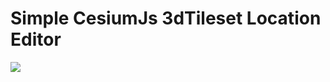 # Simple CesiumJs 3dTileset Location Editor

[![](http://img.youtube.com/vi/TZIhT86cni8/0.jpg)](http://www.youtube.com/watch?v=TZIhT86cni8 "")

 